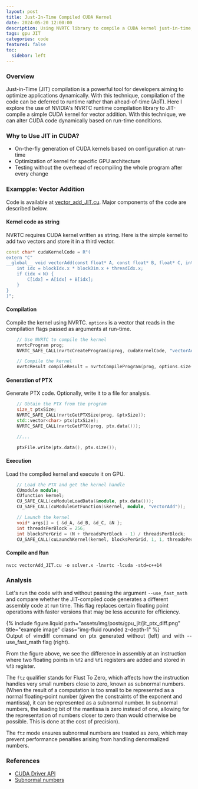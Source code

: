 ```yaml
---
layout: post
title: Just-In-Time Compiled CUDA Kernel
date: 2024-05-20 12:00:00
description: Using NVRTC library to compile a CUDA kernel just-in-time, allowing you to dynamically adjust compiler settings based on run-time conditions.
tags: gpu JIT
categories: code
featured: false
toc:
  sidebar: left
---
```


### Overview 
Just-in-Time (JIT) compilation is a powerful tool for developers aiming to optimize applications dynamically. With this technique, compilation of the code can be deferred to runtime rather than ahead-of-time (AoT). Here I explore the use of NVIDIA's NVRTC runtime compilation library to JIT-compile a simple CUDA kernel for vector addition. With this technique, we can alter CUDA code dynamically based on run-time conditions.

### Why to Use JIT in CUDA?

- On-the-fly generation of CUDA kernels based on configuration at run-time
- Optimization of kernel for specific GPU architecture
- Testing without the overhead of recompiling the whole program after every change

### Exampple: Vector Addition

Code is available at [vector_add_JIT.cu](https://github.com/saurabh-s-sawant/gpu_exer/blob/main/practice_codes/jit_nvrtc/vector_add/vectorAdd_JIT.cu).
Major components of the code are described below.

#### Kernel code as string

NVRTC requires CUDA kernel written as string. Here is the simple kernel to add two vectors and store it in a third vector.

```c++
const char* cudaKernelCode = R"(
extern "C"
__global__ void vectorAdd(const float* A, const float* B, float* C, int N) {
    int idx = blockIdx.x * blockDim.x + threadIdx.x;
    if (idx < N) {
        C[idx] = A[idx] + B[idx];
    }
}
)";
```

#### Compilation

Compile the kernel using NVRTC. ``options`` is a vector that reads in the compilation flags passed as arguments at run-time.

```c++
    // Use NVRTC to compile the kernel
    nvrtcProgram prog;
    NVRTC_SAFE_CALL(nvrtcCreateProgram(&prog, cudaKernelCode, "vectorAdd.cu", 0, NULL, NULL));

    // Compile the kernel
    nvrtcResult compileResult = nvrtcCompileProgram(prog, options.size(), options.data());
```

#### Generation of PTX

Generate PTX code. Optionally, write it to a file for analysis.

```c++
    // Obtain the PTX from the program
    size_t ptxSize;
    NVRTC_SAFE_CALL(nvrtcGetPTXSize(prog, &ptxSize));
    std::vector<char> ptx(ptxSize);
    NVRTC_SAFE_CALL(nvrtcGetPTX(prog, ptx.data()));

    //...

    ptxFile.write(ptx.data(), ptx.size());
```

#### Execution

Load the compiled kernel and execute it on GPU.

```c++
    // Load the PTX and get the kernel handle
    CUmodule module;
    CUfunction kernel;
    CU_SAFE_CALL(cuModuleLoadData(&module, ptx.data()));
    CU_SAFE_CALL(cuModuleGetFunction(&kernel, module, "vectorAdd"));

    // Launch the kernel
    void* args[] = { &d_A, &d_B, &d_C, &N };
    int threadsPerBlock = 256;
    int blocksPerGrid = (N + threadsPerBlock - 1) / threadsPerBlock;
    CU_SAFE_CALL(cuLaunchKernel(kernel, blocksPerGrid, 1, 1, threadsPerBlock, 1, 1, 0, 0, args, 0));
```

#### Compile and Run

```        
nvcc vectorAdd_JIT.cu -o solver.x -lnvrtc -lcuda -std=c++14
```


### Analysis 

Let's run the code with and without passing the argument ``--use_fast_math`` and compare whether the JIT-compiled code generates a different assembly code at run time. This flag replaces certain floating point operations with faster versions that may be less accurate for efficiency.

<div class="row">
    <div class="col-sm mt-3 mt-md-0">
        {% include figure.liquid path="assets/img/posts/gpu_jit/jit_ptx_diff.png" title="example image" class="img-fluid rounded z-depth-1" %}
    </div>
</div>
<div class="caption">
<div align="justify">
Output of vimdiff command on ptx generated without (left) and with --use_fast_math flag (right).
</div></div>

From the figure above, we see the difference in assembly at an instruction where two floating points in ``%f2`` and ``%f1`` registers are added and stored in ``%f3`` register.

The ``ftz`` qualifier stands for Flust To Zero, which affects how the instruction handles very small numbers close to zero, known as subnormal numbers. (When the result of a computation is too  small to be represented as a normal floating-point number (given the constraints of the exponent and mantissa), it can be represented as a subnormal number. In subnormal numbers, the leading  bit of the mantissa is zero instead of one, allowing for the representation of numbers closer to zero than would otherwise be possible. This is done at the cost of precision).

The ``ftz`` mode ensures subnormal numbers are treated as zero, which may prevent performance penalties arising from handling denormalized numbers. 


### References

- [CUDA Driver API](https://docs.nvidia.com/cuda/cuda-c-programming-guide/index.html#driver-api)
- [Subnormal numbers](https://en.wikipedia.org/wiki/Subnormal_number)

